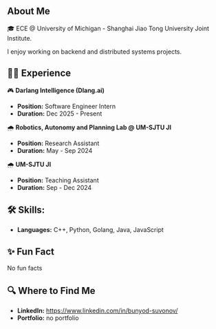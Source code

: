 <!--
**Bunyod-Suvonov/Bunyod-Suvonov** is a ✨ _special_ ✨ repository because its `README.md` (this file) appears on your GitHub profile.

Here are some ideas to get you started:

- 🔭 I’m currently working on ...
- 🌱 I’m currently learning ...
- 👯 I’m looking to collaborate on ...
- 🤔 I’m looking for help with ...
- 💬 Ask me about ...
- 📫 How to reach me: ...
- 😄 Pronouns: ...
- ⚡ Fun fact: ...
-->


## About Me
🎓 ECE @ University of Michigan - Shanghai Jiao Tong University Joint Institute. 

I enjoy working on backend and distributed systems projects. 
  
## 👨‍💻 Experience
🎮  **Darlang Intelligence (Dlang.ai)**
   - **Position:** Software Engineer Intern
   - **Duration:** Dec 2025 - Present

🌧️ **Robotics, Autonomy and Planning Lab @ UM-SJTU JI**
   - **Position:** Research Assistant
   - **Duration:** May - Sep 2024

🌧️ **UM-SJTU JI**
   - **Position:** Teaching Assistant
   - **Duration:** Sep - Dec 2024

## 🛠 Skills:
- **Languages:** C++, Python, Golang, Java, JavaScript

## ✨ Fun Fact
No fun facts

## 🔍 Where to Find Me
- **LinkedIn:** https://www.linkedin.com/in/bunyod-suvonov/
- **Portfolio:** no portfolio
